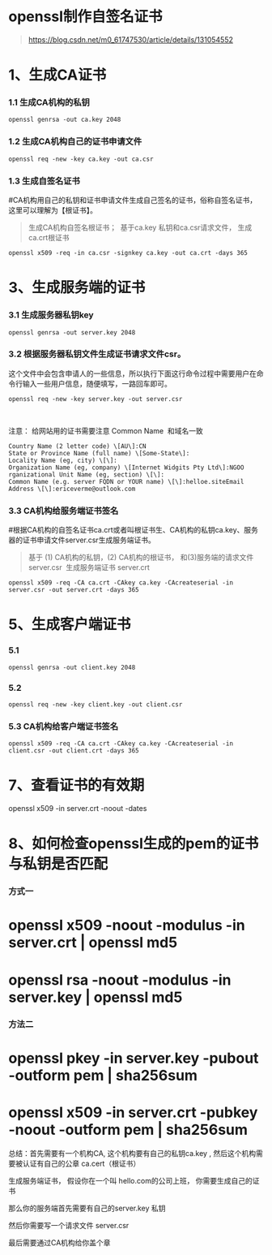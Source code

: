 # openssl制作自签名证书
> https://blog.csdn.net/m0_61747530/article/details/131054552

# 1、生成CA证书

### 1.1 生成CA机构的私钥
```
openssl genrsa -out ca.key 2048
```
### 1.2 生成CA机构自己的证书申请文件
```
openssl req -new -key ca.key -out ca.csr
```
### 1.3 生成自签名证书

#CA机构用自己的私钥和证书申请文件生成自己签名的证书，俗称自签名证书，这里可以理解为【根证书】。

> 生成CA机构自签名根证书；  基于ca.key 私钥和ca.csr请求文件， 生成ca.crt根证书  
```
openssl x509 -req -in ca.csr -signkey ca.key -out ca.crt -days 365
```

# 3、生成服务端的证书

### 3.1 生成服务器私钥key
```
openssl genrsa -out server.key 2048
```
### 3.2 根据服务器私钥文件生成证书请求文件csr。
这个文件中会包含申请人的一些信息，所以执行下面这行命令过程中需要用户在命令行输入一些用户信息，随便填写，一路回车即可。 
```
openssl req -new -key server.key -out server.csr
```
&nbsp;

注意： 给网站用的证书需要注意 Common Name  和域名一致

```
Country Name (2 letter code) \[AU\]:CN
State or Province Name (full name) \[Some-State\]:
Locality Name (eg, city) \[\]:
Organization Name (eg, company) \[Internet Widgits Pty Ltd\]:NGOO
rganizational Unit Name (eg, section) \[\]:
Common Name (e.g. server FQDN or YOUR name) \[\]:helloe.siteEmail Address \[\]:ericeverme@outlook.com
```

### 3.3 CA机构给服务端证书签名

#根据CA机构的自签名证书ca.crt或者叫根证书生、CA机构的私钥ca.key、服务器的证书申请文件server.csr生成服务端证书。

>基于 (1) CA机构的私钥，(2) CA机构的根证书， 和(3)服务端的请求文件server.csr  生成服务端证书 server.crt  
```
openssl x509 -req -CA ca.crt -CAkey ca.key -CAcreateserial -in server.csr -out server.crt -days 365
```
# 5、生成客户端证书

### 5.1
```
openssl genrsa -out client.key 2048  
```
### 5.2
```
openssl req -new -key client.key -out client.csr
```
### 5.3 CA机构给客户端证书签名
```
openssl x509 -req -CA ca.crt -CAkey ca.key -CAcreateserial -in client.csr -out client.crt -days 365
```

# 7、查看证书的有效期

openssl x509 -in server.crt -noout -dates

# 8、如何检查openssl生成的pem的证书与私钥是否匹配

### 方式一

# openssl x509 -noout -modulus -in server.crt | openssl md5

# openssl rsa -noout -modulus -in server.key | openssl md5

### 方法二

# openssl pkey -in server.key -pubout -outform pem | sha256sum

# openssl x509 -in server.crt -pubkey -noout -outform pem | sha256sum


总结：首先需要有一个机构CA, 这个机构要有自己的私钥ca.key , 然后这个机构需要被认证有自己的公章 ca.cert（根证书）


生成服务端证书， 假设你在一个叫 hello.com的公司上班， 你需要生成自己的证书

那么你的服务端首先需要有自己的server.key 私钥

然后你需要写一个请求文件 server.csr 

最后需要通过CA机构给你盖个章